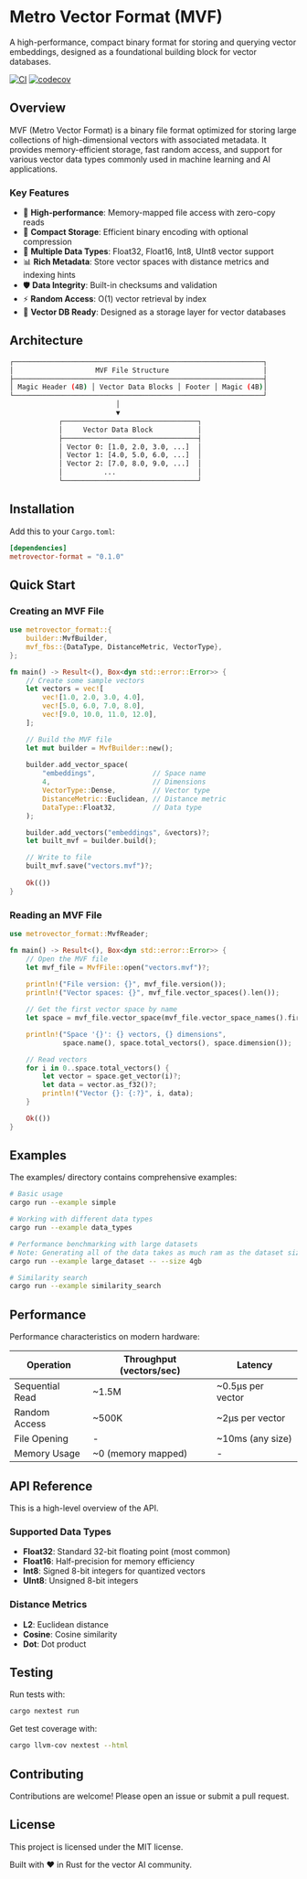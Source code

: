 # Metro Vector Format (MVF)

A high-performance, compact binary format for storing and querying vector embeddings, designed as a foundational building block for vector databases.

[![CI](https://github.com/thegenem0/metrovector/actions/workflows/ci.yaml/badge.svg)](https://github.com/thegenem0/metrovector/actions/workflows/ci.yaml)
[![codecov](https://codecov.io/gh/thegenem0/metrovector/graph/badge.svg?token=A334YLOQAA)](https://codecov.io/gh/thegenem0/metrovector)
## Overview

MVF (Metro Vector Format) is a binary file format optimized for storing large collections of high-dimensional vectors with associated metadata.
It provides memory-efficient storage, fast random access, and support for various vector data types commonly used in machine learning and AI applications.

### Key Features

- 🚀 **High-performance**: Memory-mapped file access with zero-copy reads
- 💾 **Compact Storage**: Efficient binary encoding with optional compression
- 🔢 **Multiple Data Types**: Float32, Float16, Int8, UInt8 vector support
- 📊 **Rich Metadata**: Store vector spaces with distance metrics and indexing hints
- 🛡️ **Data Integrity**: Built-in checksums and validation
- ⚡ **Random Access**: O(1) vector retrieval by index
- 🧠 **Vector DB Ready**: Designed as a storage layer for vector databases

## Architecture

```bash
┌─────────────────────────────────────────────────────────────┐
│                    MVF File Structure                       │
├─────────────────────────────────────────────────────────────┤
│ Magic Header (4B) │ Vector Data Blocks │ Footer │ Magic (4B)│
└─────────────────────────────────────────────────────────────┘
                          │
                          ▼
            ┌─────────────────────────────────┐
            │     Vector Data Block           │
            ├─────────────────────────────────┤
            │ Vector 0: [1.0, 2.0, 3.0, ...]  │
            │ Vector 1: [4.0, 5.0, 6.0, ...]  │
            │ Vector 2: [7.0, 8.0, 9.0, ...]  │
            │          ...                    │
            └─────────────────────────────────┘
```

## Installation

Add this to your `Cargo.toml`:

```toml
[dependencies]
metrovector-format = "0.1.0"
```

## Quick Start

### Creating an MVF File

```rust
use metrovector_format::{
    builder::MvfBuilder,
    mvf_fbs::{DataType, DistanceMetric, VectorType},
};

fn main() -> Result<(), Box<dyn std::error::Error>> {
    // Create some sample vectors
    let vectors = vec![
        vec![1.0, 2.0, 3.0, 4.0],
        vec![5.0, 6.0, 7.0, 8.0],
        vec![9.0, 10.0, 11.0, 12.0],
    ];

    // Build the MVF file
    let mut builder = MvfBuilder::new();
    
    builder.add_vector_space(
        "embeddings",              // Space name
        4,                         // Dimensions
        VectorType::Dense,         // Vector type
        DistanceMetric::Euclidean, // Distance metric
        DataType::Float32,         // Data type
    );

    builder.add_vectors("embeddings", &vectors)?;
    let built_mvf = builder.build();

    // Write to file
    built_mvf.save("vectors.mvf")?;
    
    Ok(())
}
```

### Reading an MVF File

```rust
use metrovector_format::MvfReader;

fn main() -> Result<(), Box<dyn std::error::Error>> {
    // Open the MVF file
    let mvf_file = MvfFile::open("vectors.mvf")?;
    
    println!("File version: {}", mvf_file.version());
    println!("Vector spaces: {}", mvf_file.vector_spaces().len());

    // Get the first vector space by name
    let space = mvf_file.vector_space(mvf_file.vector_space_names().first().unwrap())?;

    println!("Space '{}': {} vectors, {} dimensions", 
             space.name(), space.total_vectors(), space.dimension());

    // Read vectors
    for i in 0..space.total_vectors() {
        let vector = space.get_vector(i)?;
        let data = vector.as_f32()?;
        println!("Vector {}: {:?}", i, data);
    }

    Ok(())
}
```

## Examples

The examples/ directory contains comprehensive examples:

```bash
# Basic usage
cargo run --example simple

# Working with different data types  
cargo run --example data_types

# Performance benchmarking with large datasets
# Note: Generating all of the data takes as much ram as the dataset size
cargo run --example large_dataset -- --size 4gb

# Similarity search
cargo run --example similarity_search
```

## Performance

Performance characteristics on modern hardware:

| Operation | Throughput (vectors/sec) | Latency |
| --------- | ------------------------ | ------- |
| Sequential Read | ~1.5M | ~0.5μs per vector |
| Random Access | ~500K | ~2μs per vector |
| File Opening | - | ~10ms (any size) |
| Memory Usage | ~0 (memory mapped) | - |

## API Reference

This is a high-level overview of the API.

### Supported Data Types

- **Float32**: Standard 32-bit floating point (most common)
- **Float16**: Half-precision for memory efficiency
- **Int8**: Signed 8-bit integers for quantized vectors
- **UInt8**: Unsigned 8-bit integers

### Distance Metrics

- **L2**: Euclidean distance
- **Cosine**: Cosine similarity
- **Dot**: Dot product


## Testing

Run tests with:

```bash
cargo nextest run
```

Get test coverage with:

```bash
cargo llvm-cov nextest --html
```

## Contributing

Contributions are welcome! Please open an issue or submit a pull request.

## License

This project is licensed under the MIT license.

Built with ❤️ in Rust for the vector AI community.
